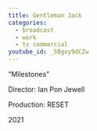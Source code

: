 ```yaml
---
title: Gentleman Jack
categories:
  - broadcast
  - work
  - tv commercial
youtube_id: _5Bgxy9dCZw
---
```


&ldquo;Milestones&rdquo;

Director: Ian Pon Jewell

Production: RESET

2021
